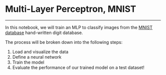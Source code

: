 # Multi-Layer Perceptron, MNIST
---
In this notebook, we will train an MLP to classify images from the [MNIST database](http://yann.lecun.com/exdb/mnist/) hand-written digit database.

The process will be broken down into the following steps:
1. Load and visualize the data
2. Define a neural network
3. Train the model
4. Evaluate the performance of our trained model on a test dataset!
